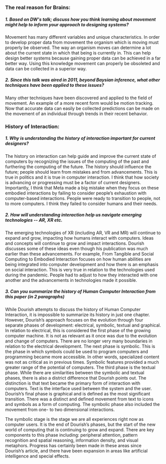 <h3>The real reason for Brains:</h3>
<h5>1.	Based on DW's talk; discuss how you think learning about movement might help to inform your approach to designing systems?</h5>
	<p>Movement has many different variables and unique characteristics. In order to develop proper data from movement the organism which is moving must properly be observed. The way an organism moves can determine a lot about the current state in which that being is currently in. This can help design better systems because gaining proper data can be achieved in a far better way. Using this knowledge movement can properly be obsoleted and data can be collected in a superior way.</p>
<h5>2.	Since this talk was aired in 2011, beyond Baysian inference, what other techniques have been applied to these issues?</h5>
	<p>Many other techniques have been discovered and applied to the field of movement. An example of a more recent form would be motion tracking. Now that accurate data can easily be collected predictions can be made on the movement of an individual through trends in their recent behavior.</p>
<h3>History of Interaction:</h3>
<h5>1.	Why is understanding the history of interaction important for current designers?</h5>
	<p>The history on interaction can help guide and improve the current state of computers by recognizing the issues of the computing of the past and furthering the computing of the future. The history should influence the future; people should learn from mistakes and from advancements. This is true in politics and it is true in computer interaction. I think that how society is advancing or progressing must be a factor of current designers. Importantly, I think that Meta made a big mistake when they focus on these embodied interactions by failing to consider people’s exhaustion with computer-based interactions. People were ready to transition to people, not to more computers. I think they failed to consider humans and their needs.</p>

<h5>2.	How will understanding interaction help us navigate emerging technologies -- AR, XR etc.</h5>
	<p>The emerging technologies of XR (including AR, VR and MR) will continue to expand and grow, impacting how humans interact with computers. Ideas and concepts will continue to grow and impact interactions. Dourish discusses some of these ideas even though his publication was much earlier than these advancements. For example, From Tangible and Social Computing to Embodied Interaction focuses on how human abilities are being integrated into computer development and how there is an emphasis on social interaction. This is very true in relation to the technologies used during the pandemic. People had to adjust to how they interacted with one another and the advancements in technologies made it possible. </p>
<h5>3.	Can you summarize the history of Human Computer Interaction from this paper (in 2 paragraphs) </h5>
	<p>While Dourish attempts to discuss the history of Human Computer Interaction, it is impossible to summarize its history in just one chapter. However, Dourish’s approach focuses on the evolution through four separate phases of development: electrical, symbolic, textual and graphical. In relation to electrical, this is considered the first phase of the growing computer machine. It is not as relevant as it once was due to the evolution and change of computers. There are no longer very many boundaries in relation to the electrical development. The next phase is symbolic. This is the phase in which symbols could be used to program computers and programming became more accessible. In other words, specialized content was not as critical as in previous times. Symbolic features provided a much greater range of the potential of computers.  The third phase is the textual phase. While there are similarities between the symbolic and textual phases, there is also a district difference that Dourish points out. The distinction is that text became the primary form of interaction with computers. Text is the interface used between the system and the user. Dourish’s final phase is graphical and is defined as the most significant transition. There was a distinct and defined movement from text to icons and symbols as a form of computing. The symbolic phase also included the movement from one- to two dimensional interactions.</p>
	<p>The symbolic stage is the stage we are all experiences right now as computer users. It is the end of Dourish’s phases, but the start of the new world of computing that is continuing to grow and expand. There are key components to this phase including: peripheral attention, pattern recognition and spatial reasoning, information density, and visual metaphors. Progress has certainly been made in these areas since Dourish’s article, and there have been expansion in areas like artificial intelligence and special effects.</p>
